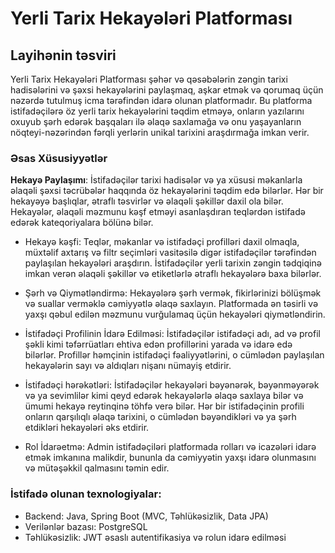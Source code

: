 # Yerli Tarix Hekayələri Platforması

## Layihənin təsviri
Yerli Tarix Hekayələri Platforması şəhər və qəsəbələrin zəngin tarixi hadisələrini və şəxsi hekayələrini paylaşmaq, aşkar etmək və qorumaq üçün nəzərdə tutulmuş icma tərəfindən idarə olunan platformadır. Bu platforma istifadəçilərə öz yerli tarix hekayələrini təqdim etməyə, onların yazılarını oxuyub şərh edərək başqaları ilə əlaqə saxlamağa və onu yaşayanların nöqteyi-nəzərindən fərqli yerlərin unikal tarixini araşdırmağa imkan verir.

### Əsas Xüsusiyyətlər
**Hekayə Paylaşımı**:
İstifadəçilər tarixi hadisələr və ya xüsusi məkanlarla əlaqəli şəxsi təcrübələr haqqında öz hekayələrini təqdim edə bilərlər. Hər bir hekayəyə başlıqlar, ətraflı təsvirlər və əlaqəli şəkillər daxil ola bilər.
Hekayələr, əlaqəli məzmunu kəşf etməyi asanlaşdıran teqlərdən istifadə edərək kateqoriyalara bölünə bilər.

* Hekayə kəşfi:
Teqlər, məkanlar və istifadəçi profilləri daxil olmaqla, müxtəlif axtarış və filtr seçimləri vasitəsilə digər istifadəçilər tərəfindən paylaşılan hekayələri araşdırın.
İstifadəçilər yerli tarixin zəngin tədqiqinə imkan verən əlaqəli şəkillər və etiketlərlə ətraflı hekayələrə baxa bilərlər.

* Şərh və Qiymətləndirmə:
Hekayələrə şərh vermək, fikirlərinizi bölüşmək və suallar verməklə cəmiyyətlə əlaqə saxlayın.
Platformada ən təsirli və yaxşı qəbul edilən məzmunu vurğulamaq üçün hekayələri qiymətləndirin.

* İstifadəçi Profilinin İdarə Edilməsi:
İstifadəçilər istifadəçi adı, ad və profil şəkli kimi təfərrüatları ehtiva edən profillərini yarada və idarə edə bilərlər.
Profillər həmçinin istifadəçi fəaliyyətlərini, o cümlədən paylaşılan hekayələrin sayı və aldıqları nişanı nümayiş etdirir.

* İstifadəçi hərəkətləri:
İstifadəçilər hekayələri bəyənərək, bəyənməyərək və ya sevimlilər kimi qeyd edərək hekayələrlə əlaqə saxlaya bilər və ümumi hekayə reytinqinə töhfə verə bilər.
Hər bir istifadəçinin profili onların qarşılıqlı əlaqə tarixini, o cümlədən bəyəndikləri və ya şərh etdikləri hekayələri əks etdirir.

* Rol İdarəetmə:
Admin istifadəçiləri platformada rolları və icazələri idarə etmək imkanına malikdir, bununla da cəmiyyətin yaxşı idarə olunmasını və mütəşəkkil qalmasını təmin edir.

### İstifadə olunan texnologiyalar:

* Backend: Java, Spring Boot (MVC, Təhlükəsizlik, Data JPA)
* Verilənlər bazası: PostgreSQL
* Təhlükəsizlik: JWT əsaslı autentifikasiya və rolun idarə edilməsi
